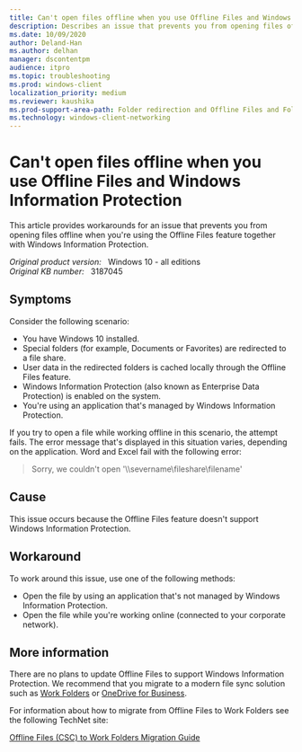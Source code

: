 ```yaml
---
title: Can't open files offline when you use Offline Files and Windows Information Protection
description: Describes an issue that prevents you from opening files offline when you're using the Offline Files feature together with Windows Information Protection. Occurs in Windows 10 Anniversary Edition. Workarounds are provided.
ms.date: 10/09/2020
author: Deland-Han
ms.author: delhan
manager: dscontentpm
audience: itpro
ms.topic: troubleshooting
ms.prod: windows-client
localization_priority: medium
ms.reviewer: kaushika
ms.prod-support-area-path: Folder redirection and Offline Files and Folders (CSC)
ms.technology: windows-client-networking
---
```

# Can't open files offline when you use Offline Files and Windows Information Protection

This article provides workarounds for an issue that prevents you from opening files offline when you're using the Offline Files feature together with Windows Information Protection.

_Original product version:_ &nbsp; Windows 10 - all editions  
_Original KB number:_ &nbsp; 3187045

## Symptoms

Consider the following scenario:

- You have Windows 10 installed.
- Special folders (for example, Documents or Favorites) are redirected to a file share.
- User data in the redirected folders is cached locally through the Offline Files feature.
- Windows Information Protection (also known as Enterprise Data Protection) is enabled on the system.
- You're using an application that's managed by Windows Information Protection.

If you try to open a file while working offline in this scenario, the attempt fails. The error message that's displayed in this situation varies, depending on the application. Word and Excel fail with the following error:
> Sorry, we couldn't open '\\\severname\fileshare\filename'

## Cause

This issue occurs because the Offline Files feature doesn't support Windows Information Protection.

## Workaround

To work around this issue, use one of the following methods:

- Open the file by using an application that's not managed by Windows Information Protection.
- Open the file while you're working online (connected to your corporate network).

## More information

There are no plans to update Offline Files to support Windows Information Protection. We recommend that you migrate to a modern file sync solution such as [Work Folders](https://technet.microsoft.com/library/dn265974.aspx) or [OneDrive for Business](https://onedrive.live.com/about/business/).

For information about how to migrate from Offline Files to Work Folders see the following TechNet site:

[Offline Files (CSC) to Work Folders Migration Guide](https://blogs.technet.microsoft.com/filecab/2016/08/12/offline-files-csc-to-work-folders-migration-guide/)
